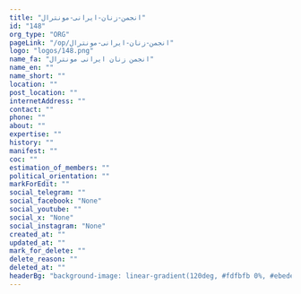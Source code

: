 ```yaml
---
title: "انجمن-زنان-ایرانی-مونترال"
id: "148"
org_type: "ORG"
pageLink: "/op/انجمن-زنان-ایرانی-مونترال"
logo: "logos/148.png"
name_fa: "انجمن زنان ایرانی مونترال"
name_en: ""
name_short: ""
location: ""
post_location: ""
internetAddress: ""
contact: ""
phone: ""
about: ""
expertise: ""
history: ""
manifest: ""
coc: ""
estimation_of_members: ""
political_orientation: ""
markForEdit: ""
social_telegram: ""
social_facebook: "None"
social_youtube: ""
social_x: "None"
social_instagram: "None"
created_at: ""
updated_at: ""
mark_for_delete: ""
delete_reason: ""
deleted_at: ""
headerBg: "background-image: linear-gradient(120deg, #fdfbfb 0%, #ebedee 100%);"
---
```

